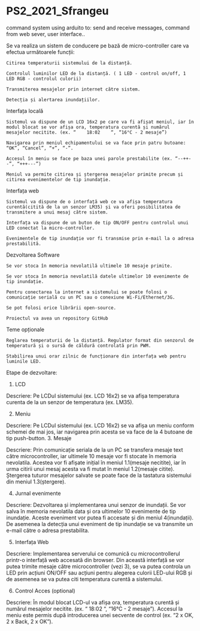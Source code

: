 # PS2_2021_Sfrangeu
command system using arduito to: send and receive messages, command from web sever, user interface..


Se va realiza un sistem de conducere pe bază de micro-controller care va efectua următoarele funcții:

    Citirea temperaturii sistemului de la distanță.

    Controlul luminilor LED de la distanță. ( 1 LED - control on/off, 1 LED RGB - controlul culorii)

    Transmiterea mesajelor prin internet către sistem. 

    Detecția și alertarea inundațiilor.
Interfața locală

    Sistemul va dispune de un LCD 16x2 pe care va fi afișat meniul, iar în modul blocat se vor afișa ora, temperatura curentă și numărul mesajelor necitite. (ex. “    18:02    “, “16°C - 2 mesaje”)

    Navigarea prin meniul echipamentului se va face prin patru butoane: “OK”, “Cancel”, “+”, “-”.

    Accesul în meniu se face pe baza unei parole prestabilite (ex. “--++--”, “+++---”)

    Meniul va permite citirea și ștergerea mesajelor primite precum și citirea evenimentelor de tip inundație.


Interfața web

    Sistemul va dispune de o interfață web ce va afișa temperatura curentă(citită de la un senzor LM35) și va oferi posibilitatea de transmitere a unui mesaj către sistem.

    Interfața va dispune de un buton de tip ON/OFF pentru controlul unui LED conectat la micro-controller.

    Evenimentele de tip inundație vor fi transmise prin e-mail la o adresa prestabilită.  


Dezvoltarea Software

    Se vor stoca în memoria nevolatilă ultimele 10 mesaje primite.

    Se vor stoca în memoria nevolatilă datele ultimelor 10 evenimente de tip inundație.

    Pentru conectarea la internet a sistemului se poate folosi o comunicație serială cu un PC sau o conexiune Wi-Fi/Ethernet/3G.

    Se pot folosi orice librării open-source.

    Proiectul va avea un repository GitHub 


Teme opționale

    Reglarea temperaturii de la distanță. Regulator format din senzorul de temperatură și o sursă de căldură controlată prin PWM.

    Stabilirea unui orar zilnic de funcționare din interfața web pentru luminile LED.

Etape de dezvoltare:

1. LCD

Descriere: Pe LCDul sistemului (ex. LCD 16x2) se va afișa temperatura curenta de la un senzor de temperatura (ex. LM35).


2. Meniu

Descriere: Pe LCDul sistemului (ex. LCD 16x2) se va afișa un meniu conform schemei de mai jos, iar navigarea prin acesta se va face de la 4 butoane de tip push-button.
3. Mesaje

Descriere: Prin comunicație seriala de la un PC se transfera mesaje text către microcontroller, iar ultimele 10 mesaje vor fi stocate în memoria nevolatila. Acestea vor fi afișate inițial în meniul 1.1(mesaje necitite), iar în urma citirii unui mesaj acesta va fi mutat în meniul 1.2(mesaje citite). Ștergerea tuturor mesajelor salvate se poate face de la tastatura sistemului din meniul 1.3(ștergere). 


4. Jurnal evenimente

Descriere: Dezvoltarea și implementarea unui senzor de inundații. Se vor salva în memoria nevolatila data și ora ultimelor 10 evenimente de tip inundație. Aceste eveniment vor putea fi accesate și din meniul 4(inundații). De asemenea la detecția unui eveniment de tip inundație se va transmite un e-mail către o adresa prestabilita.

5. Interfața Web

Descriere: Implementarea serverului ce comunică cu microcontrollerul printr-o interfață web accesată din browser. Din această interfață se vor putea trimite mesaje către microcontroller (vezi 3), se va putea controla un LED prin acțiuni ON/OFF sau acțiuni  pentru alegerea culorii LED-ului RGB și de asemenea se va putea citi temperatura curentă a sistemului.


6. Control Acces (optional)

Descriere: În modul blocat LCD-ul va afișa ora, temperatura curentă și numărul mesajelor necitite. (ex. “    18:02    “, “16°C - 2 mesaje”). Accesul la meniu este permis după introducerea unei secvente de control (ex. “2 x OK, 2 x Back, 2 x OK”).
